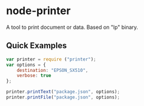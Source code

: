 node-printer
============

A tool to print document or data. Based on "lp" binary.

## Quick Examples

```js
var printer = require ("printer");
var options = {
    destination: "EPSON_SX510",
    verbose: true
};

printer.printText("package.json", options);
printer.printFile("package.json", options);
```